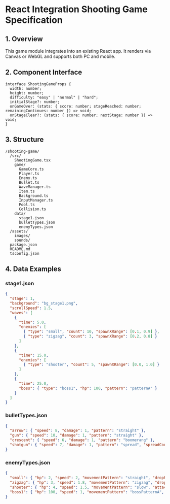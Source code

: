 # React Integration Shooting Game Specification

## 1. Overview
This game module integrates into an existing React app. It renders via Canvas or WebGL and supports both PC and mobile.

## 2. Component Interface
```tsx
interface ShootingGameProps {
  width: number;
  height: number;
  difficulty: "easy" | "normal" | "hard";
  initialStage?: number;
  onGameOver: (stats: { score: number; stageReached: number; remainingContinues: number }) => void;
  onStageClear?: (stats: { score: number; nextStage: number }) => void;
}
```

## 3. Structure
```
/shooting-game/
  /src/
    ShootingGame.tsx
    game/
      GameCore.ts
      Player.ts
      Enemy.ts
      Bullet.ts
      WaveManager.ts
      Item.ts
      Background.ts
      InputManager.ts
      Pool.ts
      Collision.ts
    data/
      stage1.json
      bulletTypes.json
      enemyTypes.json
  /assets/
    images/
    sounds/
  package.json
  README.md
  tsconfig.json
```

## 4. Data Examples
### stage1.json
```json
{
  "stage": 1,
  "background": "bg_stage1.png",
  "scrollSpeed": 1.5,
  "waves": [
    {
      "time": 5.0,
      "enemies": [
        { "type": "small", "count": 10, "spawnXRange": [0.1, 0.9] },
        { "type": "zigzag", "count": 3, "spawnXRange": [0.2, 0.8] }
      ]
    },
    {
      "time": 15.0,
      "enemies": [
        { "type": "shooter", "count": 5, "spawnXRange": [0.0, 1.0] }
      ]
    },
    {
      "time": 25.0,
      "boss": { "type": "boss1", "hp": 100, "pattern": "patternA" }
    }
  ]
}
```

### bulletTypes.json
```json
{
  "arrow": { "speed": 8, "damage": 1, "pattern": "straight" },
  "gun": { "speed": 10, "damage": 1, "pattern": "straight" },
  "crescent": { "speed": 6, "damage": 1, "pattern": "boomerang" },
  "shotgun": { "speed": 7, "damage": 1, "pattern": "spread", "spreadCount": 5 }
}
```

### enemyTypes.json
```json
{
  "small": { "hp": 2, "speed": 2, "movementPattern": "straight", "dropRate": 0.1 },
  "zigzag": { "hp": 3, "speed": 1.8, "movementPattern": "zigzag", "dropRate": 0.15 },
  "shooter": { "hp": 4, "speed": 1.5, "movementPattern": "slow", "attackPattern": "shoot", "shootInterval": 2.0, "dropRate": 0.2 },
  "boss1": { "hp": 100, "speed": 1, "movementPattern": "bossPatternA", "attackPattern": "bossShots", "dropRate": 1.0 }
}
```

